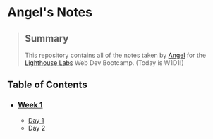# Angel's Notes
>## Summary
>This repository contains all of the notes taken by [Angel](https://github.com/blacitea) for the [Lighthouse Labs](https://www.lighthouselabs.ca/) Web Dev Bootcamp. (Today is W1D1!)

## Table of Contents
* ### [Week 1](/Week_1)
  * [Day 1](/Week_1/Day_1)
  * Day 2

